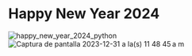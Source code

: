 # Happy New Year 2024

![happy_new_year_2024_python](https://github.com/felipe-parra/happy_new_year_2024/assets/1909786/9d2891eb-5f67-45aa-85ee-bc8bd740e878)
![Captura de pantalla 2023-12-31 a la(s) 11 48 45 a m](https://github.com/felipe-parra/happy_new_year_2024/assets/1909786/79309b7e-ac73-42b2-8a63-3033b96492d6)
